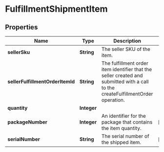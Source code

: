 
# FulfillmentShipmentItem

## Properties
Name | Type | Description | Notes
------------ | ------------- | ------------- | -------------
**sellerSku** | **String** | The seller SKU of the item. | 
**sellerFulfillmentOrderItemId** | **String** | The fulfillment order item identifier that the seller created and submitted with a call to the createFulfillmentOrder operation. | 
**quantity** | **Integer** |  | 
**packageNumber** | **Integer** | An identifier for the package that contains the item quantity. |  [optional]
**serialNumber** | **String** | The serial number of the shipped item. |  [optional]



